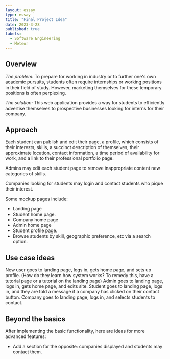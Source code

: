 ```yaml
---
layout: essay
type: essay
title: "Final Project Idea"
date: 2023-3-28
published: true
labels:
  - Software Engineering
  - Meteor
---
```

## Overview

*The problem:* To prepare for working in industry or to further one's own academic pursuits, students often require internships or working positions in their field of study. However, marketing themselves for these temporary positions is often perplexing.

*The solution:* This web application provides a way for students to efficiently advertise themselves to prospective businesses looking for interns for their company.

## Approach

Each student can publish and edit their page, a profile, which consists of their interests, skills, a succinct description of themselves, their approximate location, contact information, a time period of availability for work, and a link to their professional portfolio page.

Admins may edit each student page to remove inappropriate content new categories of skills.

Companies looking for students may login and contact students who pique their interest.

Some mockup pages include:

- Landing page
- Student home page.
- Company home page
- Admin home page
- Student profile page.
- Browse students by skill, geographic preference, etc via a search option.



## Use case ideas

New user goes to landing page, logs in, gets home page, and sets up profile. (How do they learn how system works? To remedy this, have a tutorial page or a tutorial on the landing page)
Admin goes to landing page, logs in, gets home page, and edits site.
Student goes to landing page, logs in, and they are told a message if a company has clicked on their contact button. 
Company goes to landing page, logs in, and selects students to contact.

## Beyond the basics

After implementing the basic functionality, here are ideas for more advanced features:
- Add a section for the opposite: companies displayed and students may contact them.

